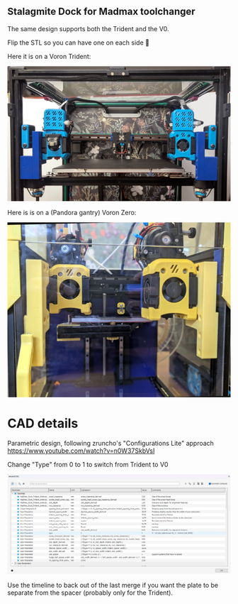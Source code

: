 ## Stalagmite Dock for Madmax toolchanger

The same design supports both the Trident and the V0.

Flip the STL so you can have one on each side 🙂

Here it is on a Voron Trident:

![](https://raw.githubusercontent.com/rbricheno/stalagmite_dock/refs/heads/main/Images/trident_dock_1920.jpg)

Here is is on a (Pandora gantry) Voron Zero:

![](https://raw.githubusercontent.com/rbricheno/stalagmite_dock/refs/heads/main/Images/v0_dock_1920.jpg)

# CAD details

Parametric design, following zruncho's "Configurations Lite" approach https://www.youtube.com/watch?v=n0W37SkbVsI

Change "Type" from 0 to 1 to switch from Trident to V0

![](https://raw.githubusercontent.com/rbricheno/stalagmite_dock/refs/heads/main/Images/params.png)

Use the timeline to back out of the last merge if you want the plate to be separate from the spacer (probably only for the Trident).
